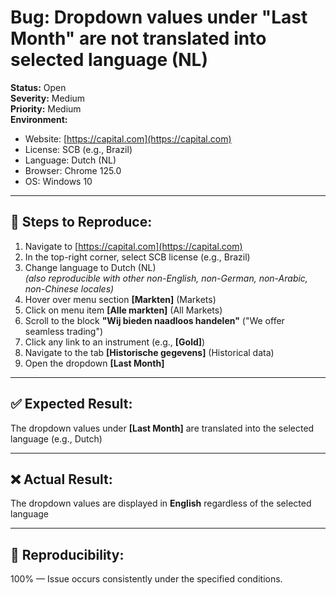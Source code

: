 # Bug: Dropdown values under "Last Month" are not translated into selected language (NL)

**Status:** Open  
**Severity:** Medium  
**Priority:** Medium  
**Environment:**  
- Website: [https://capital.com](https://capital.com)  
- License: SCB (e.g., Brazil)  
- Language: Dutch (NL)  
- Browser: Chrome 125.0  
- OS: Windows 10

---

## 🐾 Steps to Reproduce:

1. Navigate to [https://capital.com](https://capital.com)
2. In the top-right corner, select SCB license (e.g., Brazil)
3. Change language to Dutch (NL)  
   _(also reproducible with other non-English, non-German, non-Arabic, non-Chinese locales)_
4. Hover over menu section **[Markten]** (Markets)
5. Click on menu item **[Alle markten]** (All Markets)
6. Scroll to the block **"Wij bieden naadloos handelen"** ("We offer seamless trading")
7. Click any link to an instrument (e.g., **[Gold]**)
8. Navigate to the tab **[Historische gegevens]** (Historical data)
9. Open the dropdown **[Last Month]**

---

## ✅ Expected Result:

The dropdown values under **[Last Month]** are translated into the selected language (e.g., Dutch)

---

## ❌ Actual Result:

The dropdown values are displayed in **English** regardless of the selected language

---

## 🔁 Reproducibility:

100% — Issue occurs consistently under the specified conditions.
